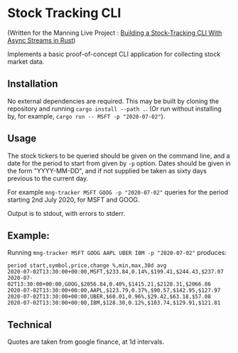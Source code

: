 # Stock Tracking CLI

(Written for the Manning Live Project : [Building a Stock-Tracking CLI With Async Streams in Rust](https://www.manning.com/liveproject/building-a-stock-tracking-cli-with-async-streams-in-rust))

Implements a basic proof-of-concept CLI application for collecting stock market data.

## Installation

No external dependencies are required. This may be built by cloning the repository and running `cargo install --path .`. (Or run without
installing by, for example, `cargo run -- MSFT -p "2020-07-02"`).

## Usage

The stock tickers to be queried should be given on the command line, and a date for the period to start from given by `-p` option. 
Dates should be given in the form "YYYY-MM-DD", and if not supplied be taken as sixty days previous to the current day.

For example `mng-tracker MSFT GOOG -p "2020-07-02"` queries for the period starting 2nd July 2020, for MSFT and GOOG.

Output is to stdout, with errors to stderr.

## Example:

Running `mng-tracker MSFT GOOG AAPL UBER IBM -p "2020-07-02"` produces:

    period start,symbol,price,change %,min,max,30d avg
    2020-07-02T13:30:00+00:00,MSFT,$233.84,0.14%,$199.41,$244.43,$237.07
    2020-07-02T13:30:00+00:00,GOOG,$2056.84,0.40%,$1415.21,$2128.31,$2066.86
    2020-07-02T13:30:00+00:00,AAPL,$123.79,0.37%,$90.57,$142.95,$127.97
    2020-07-02T13:30:00+00:00,UBER,$60.01,0.96%,$29.42,$63.18,$57.08
    2020-07-02T13:30:00+00:00,IBM,$128.30,0.12%,$103.74,$129.91,$121.81

## Technical

Quotes are taken from google finance, at 1d intervals. 
